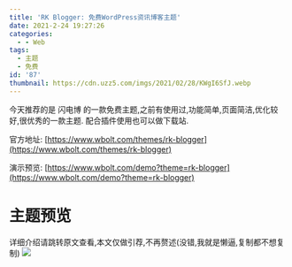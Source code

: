 ```yaml
---
title: 'RK Blogger: 免费WordPress资讯博客主题'
date: 2021-2-24 19:27:26
categories:
  - - Web
tags:
  - 主题
  - 免费
id: '87'
thumbnail: https://cdn.uzz5.com/imgs/2021/02/28/KWgI6SfJ.webp
---
```


今天推荐的是 闪电博 的一款免费主题,之前有使用过,功能简单,页面简洁,优化较好,很优秀的一款主题. 配合插件使用也可以做下载站. 

官方地址: [https://www.wbolt.com/themes/rk-blogger](https://www.wbolt.com/themes/rk-blogger) 

演示预览: [https://www.wbolt.com/demo?theme=rk-blogger](https://www.wbolt.com/demo?theme=rk-blogger)

# 主题预览

详细介绍请跳转原文查看,本文仅做引荐,不再赘述(没错,我就是懒逼,复制都不想复制) ![](https://cdn.uzz5.com/imgs/2021/02/28/KTI4o8wm.webp )